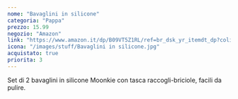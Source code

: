 ```yaml
---
nome: "Bavaglini in silicone"
categoria: "Pappa"
prezzo: 15.99
negozio: "Amazon"
link: "https://www.amazon.it/dp/B09VT5Z1RL/ref=br_dsk_yr_itemdt_dp?colid=3QGQUT8WCNDK0&coliid=I277X7H5VHVVCC&th=1"
icona: "/images/stuff/Bavaglini in silicone.jpg"
acquistato: true
priorita: 3
---
```


Set di 2 bavaglini in silicone Moonkie con tasca raccogli-briciole, facili da pulire.
